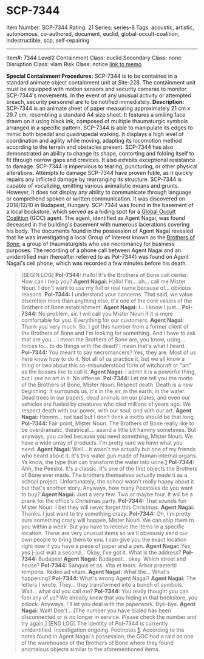 # SCP-7344
Item Number: SCP-7344
Rating: 21
Series: series-8
Tags: acoustic, artistic, autonomous, co-authored, document, euclid, global-occult-coalition, indestructible, scp, self-repairing

---

Item#: 7344
Level2
Containment Class:
euclid
Secondary Class:
none
Disruption Class:
vlam
Risk Class:
notice
[link to memo](/classification-committee-memo)  

**Special Containment Procedures:** SCP-7344 is to be contained in a standard animate object containment unit at Site-228. The containment unit must be equipped with motion sensors and security cameras to monitor SCP-7344's movements. In the event of any unusual activity or attempted breach, security personnel are to be notified immediately.
**Description:** SCP-7344 is an animate sheet of paper measuring approximately 21 cm x 29.7 cm, resembling a standard A4 size sheet. It features a smiling face drawn on it using black ink, composed of multiple thaumaturgic symbols arranged in a specific pattern.
SCP-7344 is able to manipulate its edges to mimic both bipedal and quadrupedal walking. It displays a high level of coordination and agility while moving, adapting its locomotion method according to the terrain and obstacles present. SCP-7344 has also demonstrated an ability to change its shape, contorting and folding itself to fit through narrow gaps and crevices.
It also exhibits exceptional resistance to damage. SCP-7344 is impervious to tearing, puncturing, or other physical alterations. Attempts to damage SCP-7344 have proven futile, as it quickly repairs any inflicted damage by rearranging its structure.
SCP-7344 is capable of vocalizing, emitting various animalistic moans and grunts. However, it does not display any ability to communicate through language or comprehend spoken or written communication.
It was discovered on 2018/12/10 in Budapest, Hungary. SCP-7344 was found in the basement of a local bookstore, which served as a hiding spot for a [Global Occult Coalition](https://scp-wiki.wikidot.com/goc-hub-page) (GOC) agent. The agent, identified as Agent Nagai, was found deceased in the building's basement with numerous lacerations covering his body.
The documents found in the possession of Agent Nagai revealed that he was investigating a local Group of Interest known as the [Brothers of Bone](https://scp-wiki.wikidot.com/scp-7868), a group of thaumaturgists who use necromancy for business purposes.
The recording of a phone call between Agent Nagai and an unidentified man (hereafter referred to as PoI-7344) was found on Agent Nagai's cell phone, which was recorded a few minutes before his death.
> [BEGIN LOG]
> **PoI-7344:** Hallo! It's the Brothers of Bone call center. How can I help you?
> **Agent Nagai:** Hallo! I'm… uh… call me Mister Nouri. I don't want to use my full or real name because of… obvious reasons.
> **PoI-7344:** I understand your concerns. That said, we value discretion more than anything else, it's one of the core values of the Brothers of Bone establishment.
> **Agent Nagai:** I… I know I just…
> **PoI-7344:** No problem, sir. I will call you Mister Nouri if it is more comfortable for you. Everything for our customers.
> **Agent Nagai:** Thank you very much. So, I got this number from a former client of the Brothers of Bone and I'm looking for something. And I have to ask that are you… I mean the Brothers of Bone are, you know, using… forces to… to do things with the dead? I mean that's what I heard.
> **PoI-7344:** You meant to say necromancers? Yes, they are. Most of us here know how to do it. Not all of us practice it, but we all know a thing or two about this so-misunderstood form of witchcraft or "art" as the bosses like to call it.
> **Agent Nagai:** I admit it is a powerful thing, but I see no art in it. No offense.
> **PoI-7344:** Let me tell you the motto of the Brothers of Bone, Mister Nouri. Respect death. Death is a new beginning. It surrounds us, it's in the air, in the earth, in the water. Dead trees in our papers, dead animals on our plates, and even our vehicles are fueled by creatures who died millions of years ago. We respect death with our power, with our soul, and with our art.
> **Agent Nagai:** Hmmm… not bad but I don't think a motto should be that long.
> **PoI-7344:** Fair point, Mister Nouri. The Brothers of Bone really like to be overdramatic, theatrical…. aaand a little bit hammy sometimes. But anyways, you called because you need something, Mister Nouri. We have a wide array of products. I'm pretty sure we have what you need.
> **Agent Nagai:** Well… it wasn't me actually but one of my friends who heard about it. It's this water gun made of human internal organs. Ya know, the type that can transform the water into urine.[1](javascript:;)
> **PoI-7344:** Ahh, the Peestol. It's a classic. It's one of the first objects the Brothers of Bone ever made. The brothers themselves actually made it as a school project. Unfortunately, the school wasn't really happy about it but that's another story. Anyways, how many Peestoles do you want to buy?
> **Agent Nagai:** Just a very few. Two or maybe four. It will be a prank for the office's Christmas party.
> **PoI-7344:** That sounds fun Mister Nouri. I bet they will never forget this Christmas.
> **Agent Nagai:** Thanks. I just want to try something crazy.
> **PoI-7344:** Oh, I'm pretty sure something crazy will happen, Mister Nouri. We can ship them to you within a week. But you have to receive the items in a specific location. These are very unusual items so we'll obviously send our own people to bring them to you. I can give you the exact location right now if you have a piece of paper and a pen.
> **Agent Nagai:** Yes, yes j-just wait a second… Okay, I've got it. What is the address?
> **PoI-7344:** Budapest
> **Agent Nagai:** Budapest… okay. Which street and house?
> **PoI-7344:** Sanguis et os. Vita et mors. Arbor praeteriti temporis. Redeo ad vitam.
> **Agent Nagai:** What the… What's happening?
> **PoI-7344:** What's wrong Agent Nagai?
> **Agent Nagai:** The letters I wrote. They… they transformed into a bunch of symbols. Wait… what did you call me?
> **PoI-7344:** You really thought you can fool any of us? We already knew that you hiding in that bookstore, you pillock. Anyways, I'll let you deal with the paperwork. Bye-bye.
> **Agent Nagai:** Wait! Don't…
> [The number you have dialed has been disconnected or is no longer in service. Please check the number and try again.]
> [END LOG]
The identity of PoI-7344 is currently unidentified. Investigation ongoing.
Footnotes
[1](javascript:;). According to the notes found in Agent Nagai's possession, the GOC had a raid on one of the warehouses of the Brothers of Bone where they found anomalous objects similar to the aforementioned items.